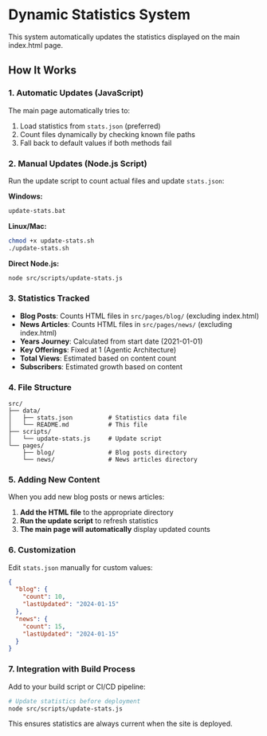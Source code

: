 # Dynamic Statistics System

This system automatically updates the statistics displayed on the main index.html page.

## How It Works

### 1. **Automatic Updates (JavaScript)**
The main page automatically tries to:
1. Load statistics from `stats.json` (preferred)
2. Count files dynamically by checking known file paths
3. Fall back to default values if both methods fail

### 2. **Manual Updates (Node.js Script)**
Run the update script to count actual files and update `stats.json`:

**Windows:**
```bash
update-stats.bat
```

**Linux/Mac:**
```bash
chmod +x update-stats.sh
./update-stats.sh
```

**Direct Node.js:**
```bash
node src/scripts/update-stats.js
```

### 3. **Statistics Tracked**

- **Blog Posts**: Counts HTML files in `src/pages/blog/` (excluding index.html)
- **News Articles**: Counts HTML files in `src/pages/news/` (excluding index.html)
- **Years Journey**: Calculated from start date (2021-01-01)
- **Key Offerings**: Fixed at 1 (Agentic Architecture)
- **Total Views**: Estimated based on content count
- **Subscribers**: Estimated growth based on content

### 4. **File Structure**

```
src/
├── data/
│   ├── stats.json          # Statistics data file
│   └── README.md           # This file
├── scripts/
│   └── update-stats.js     # Update script
└── pages/
    ├── blog/               # Blog posts directory
    └── news/               # News articles directory
```

### 5. **Adding New Content**

When you add new blog posts or news articles:

1. **Add the HTML file** to the appropriate directory
2. **Run the update script** to refresh statistics
3. **The main page will automatically** display updated counts

### 6. **Customization**

Edit `stats.json` manually for custom values:

```json
{
  "blog": {
    "count": 10,
    "lastUpdated": "2024-01-15"
  },
  "news": {
    "count": 15,
    "lastUpdated": "2024-01-15"
  }
}
```

### 7. **Integration with Build Process**

Add to your build script or CI/CD pipeline:

```bash
# Update statistics before deployment
node src/scripts/update-stats.js
```

This ensures statistics are always current when the site is deployed.
